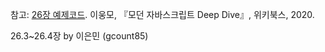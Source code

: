 
참고: 
[26장 예제코드](https://github.com/wikibook/mjs/blob/master/26.md).
이웅모, 『모던 자바스크립트 Deep Dive』, 위키북스, 2020. 

26.3~26.4장 by 이은민 (gcount85)